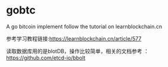 # gobtc
A go bitcoin implement follow the tutorial on learnblockchain.cn

参考学习教程链接:https://learnblockchain.cn/article/577

读取数据库用的是blotDB，操作比较简单，相关的文档参考 ：https://github.com/etcd-io/bbolt
